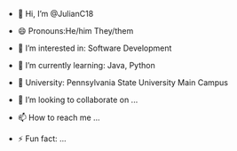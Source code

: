 - 👋 Hi, I’m @JulianC18
- 😄 Pronouns:He/him They/them
- 👀 I’m interested in: Software Development 
- 🌱 I’m currently learning: Java, Python
- 🍎 University: Pennsylvania State University Main Campus
- 💞️ I’m looking to collaborate on ...
- 📫 How to reach me ...

- ⚡ Fun fact: ...

<!---
JulianC18/JulianC18 is a ✨ special ✨ repository because its `README.md` (this file) appears on your GitHub profile.
You can click the Preview link to take a look at your changes.
--->
